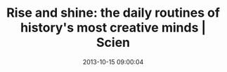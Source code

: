 ---
date: 2013-10-15 09:00:04
link:
  source: pocket
  source_url: https://getpocket.com
  text: 'Rise and shine: the daily routines of history''s most creative minds | Scien'
  url: http://www.theguardian.com/science/2013/oct/05/daily-rituals-creative-minds-mason-currey
slug: rise-and-shine-the-daily-routines-of-history-s-most-creative-minds-scien
source: pocket
title: 'Rise and shine: the daily routines of history''s most creative minds | Scien'
---